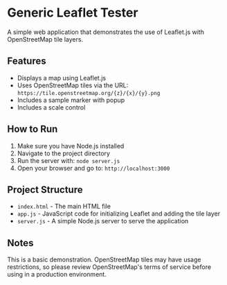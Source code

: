 # Generic Leaflet Tester

A simple web application that demonstrates the use of Leaflet.js with OpenStreetMap tile layers.

## Features

- Displays a map using Leaflet.js
- Uses OpenStreetMap tiles via the URL: `https://tile.openstreetmap.org/{z}/{x}/{y}.png`
- Includes a sample marker with popup
- Includes a scale control

## How to Run

1. Make sure you have Node.js installed
2. Navigate to the project directory
3. Run the server with: `node server.js`
4. Open your browser and go to: `http://localhost:3000`

## Project Structure

- `index.html` - The main HTML file
- `app.js` - JavaScript code for initializing Leaflet and adding the tile layer
- `server.js` - A simple Node.js server to serve the application

## Notes

This is a basic demonstration. OpenStreetMap tiles may have usage restrictions, so please review OpenStreetMap's terms of service before using in a production environment.
